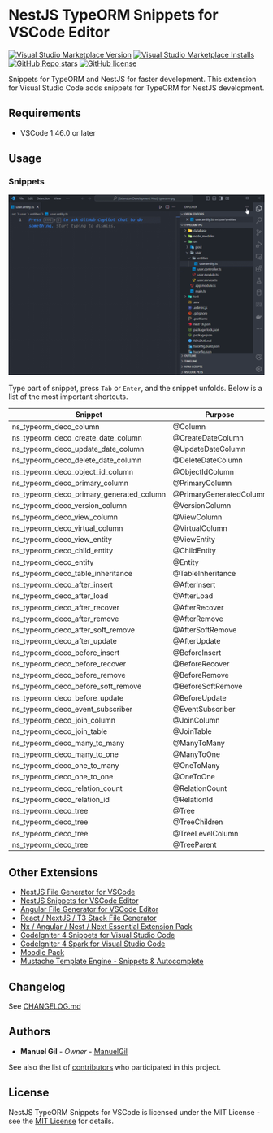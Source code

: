 # NestJS TypeORM Snippets for VSCode Editor

[![Visual Studio Marketplace Version](https://img.shields.io/visual-studio-marketplace/v/imgildev.vscode-nestjs-typeorm-snippets?style=for-the-badge&label=VS%20Marketplace&logo=visual-studio-code)](https://marketplace.visualstudio.com/items?itemName=imgildev.vscode-nestjs-typeorm-snippets)
[![Visual Studio Marketplace Installs](https://img.shields.io/visual-studio-marketplace/i/imgildev.vscode-nestjs-typeorm-snippets?style=for-the-badge&logo=visual-studio-code)](https://marketplace.visualstudio.com/items?itemName=imgildev.vscode-nestjs-typeorm-snippets)
[![GitHub Repo stars](https://img.shields.io/github/stars/ManuelGil/vscode-nestjs-typeorm-snippets?style=for-the-badge&logo=github)](https://github.com/ManuelGil/vscode-nestjs-typeorm-snippets)
[![GitHub license](https://img.shields.io/github/license/ManuelGil/vscode-nestjs-typeorm-snippets?style=for-the-badge&logo=github)](https://github.com/ManuelGil/vscode-nestjs-typeorm-snippets/blob/main/LICENSE)

Snippets for TypeORM and NestJS for faster development. This extension for Visual Studio Code adds snippets for TypeORM for NestJS development.

## Requirements

- VSCode 1.46.0 or later

## Usage

### Snippets

![demo](https://raw.githubusercontent.com/ManuelGil/vscode-nestjs-typeorm-snippets/main/docs/images/demo.gif)

Type part of snippet, press `Tab` or `Enter`, and the snippet unfolds. Below is a list of the most important shortcuts.

| Snippet | Purpose |
| --- | --- |
| ns_typeorm_deco_column | @Column |
| ns_typeorm_deco_create_date_column | @CreateDateColumn |
| ns_typeorm_deco_update_date_column | @UpdateDateColumn |
| ns_typeorm_deco_delete_date_column | @DeleteDateColumn |
| ns_typeorm_deco_object_id_column | @ObjectIdColumn |
| ns_typeorm_deco_primary_column | @PrimaryColumn |
| ns_typeorm_deco_primary_generated_column | @PrimaryGeneratedColumn |
| ns_typeorm_deco_version_column | @VersionColumn |
| ns_typeorm_deco_view_column | @ViewColumn |
| ns_typeorm_deco_virtual_column | @VirtualColumn |
| ns_typeorm_deco_view_entity | @ViewEntity |
| ns_typeorm_deco_child_entity | @ChildEntity |
| ns_typeorm_deco_entity | @Entity |
| ns_typeorm_deco_table_inheritance | @TableInheritance |
| ns_typeorm_deco_after_insert | @AfterInsert |
| ns_typeorm_deco_after_load | @AfterLoad |
| ns_typeorm_deco_after_recover | @AfterRecover |
| ns_typeorm_deco_after_remove | @AfterRemove |
| ns_typeorm_deco_after_soft_remove | @AfterSoftRemove |
| ns_typeorm_deco_after_update | @AfterUpdate |
| ns_typeorm_deco_before_insert | @BeforeInsert |
| ns_typeorm_deco_before_recover | @BeforeRecover |
| ns_typeorm_deco_before_remove | @BeforeRemove |
| ns_typeorm_deco_before_soft_remove | @BeforeSoftRemove |
| ns_typeorm_deco_before_update | @BeforeUpdate |
| ns_typeorm_deco_event_subscriber | @EventSubscriber |
| ns_typeorm_deco_join_column | @JoinColumn |
| ns_typeorm_deco_join_table | @JoinTable |
| ns_typeorm_deco_many_to_many | @ManyToMany |
| ns_typeorm_deco_many_to_one | @ManyToOne |
| ns_typeorm_deco_one_to_many | @OneToMany |
| ns_typeorm_deco_one_to_one | @OneToOne |
| ns_typeorm_deco_relation_count | @RelationCount |
| ns_typeorm_deco_relation_id | @RelationId |
| ns_typeorm_deco_tree | @Tree |
| ns_typeorm_deco_tree | @TreeChildren |
| ns_typeorm_deco_tree | @TreeLevelColumn |
| ns_typeorm_deco_tree | @TreeParent |

## Other Extensions

- [NestJS File Generator for VSCode](https://marketplace.visualstudio.com/items?itemName=imgildev.vscode-nestjs-generator)
- [NestJS Snippets for VSCode Editor](https://marketplace.visualstudio.com/items?itemName=imgildev.vscode-nestjs-snippets-extension)
- [Angular File Generator for VSCode Editor](https://marketplace.visualstudio.com/items?itemName=imgildev.vscode-angular-generator)
- [React / NextJS / T3 Stack File Generator](https://marketplace.visualstudio.com/items?itemName=imgildev.vscode-nextjs-generator)
- [Nx / Angular / Nest / Next Essential Extension Pack](https://marketplace.visualstudio.com/items?itemName=imgildev.vscode-nx-pack)
- [CodeIgniter 4 Snippets for Visual Studio Code](https://marketplace.visualstudio.com/items?itemName=imgildev.vscode-codeigniter4-shield-snippets)
- [CodeIgniter 4 Spark for Visual Studio Code](https://marketplace.visualstudio.com/items?itemName=imgildev.vscode-codeigniter4-shield-spark)
- [Moodle Pack](https://marketplace.visualstudio.com/items?itemName=imgildev.vscode-moodle-snippets)
- [Mustache Template Engine - Snippets & Autocomplete](https://marketplace.visualstudio.com/items?itemName=imgildev.vscode-mustache-snippets)

## Changelog

See [CHANGELOG.md](./CHANGELOG.md)

## Authors

- **Manuel Gil** - _Owner_ - [ManuelGil](https://github.com/ManuelGil)

See also the list of [contributors](https://github.com/ManuelGil/vscode-nestjs-typeorm-snippets/contributors) who participated in this project.

## License

NestJS TypeORM Snippets for VSCode is licensed under the MIT License - see the [MIT License](https://opensource.org/licenses/MIT) for details.
